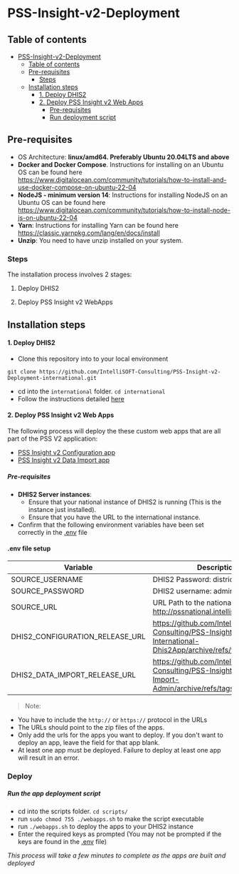 # PSS-Insight-v2-Deployment

## Table of contents
<!-- TOC -->
* [PSS-Insight-v2-Deployment](#pss-insight-v2-deployment)
    * [Table of contents](#table-of-contents)
    * [Pre-requisites](#pre-requisites)
        * [Steps](#steps)
    * [Installation steps](#installation-steps)
        * [1. Deploy DHIS2](#1-deploy-dhis2)
        * [2. Deploy PSS Insight v2 Web Apps](#2-deploy-pss-insight-v2-web-apps)
            * [Pre-requisites](#pre-requisites-1)
            * [Run deployment script](#run-deployment-script)
<!-- TOC -->
## Pre-requisites

- OS Architecture: **linux/amd64. Preferably Ubuntu 20.04LTS and above**
- **Docker and Docker Compose**. Instructions for installing on an Ubuntu OS can be found here https://www.digitalocean.com/community/tutorials/how-to-install-and-use-docker-compose-on-ubuntu-22-04
- **NodeJS - minimum version 14**: Instructions for installing NodeJS on an Ubuntu OS can be found here https://www.digitalocean.com/community/tutorials/how-to-install-node-js-on-ubuntu-22-04
- **Yarn**: Instructions for installing Yarn can be found here https://classic.yarnpkg.com/lang/en/docs/install
- **Unzip**: You need to have unzip installed on your system.

### Steps
The installation process involves 2 stages:

1. Deploy DHIS2

2. Deploy PSS Insight v2 WebApps
## Installation steps
#### 1. Deploy DHIS2

- Clone this repository into to your local environment

```git clone https://github.com/IntelliSOFT-Consulting/PSS-Insight-v2-Deployment-international.git```
- cd into the `international` folder. `cd international`
- Follow the instructions detailed [here](./international/README.md)

#### 2. Deploy PSS Insight v2 Web Apps

The following process will deploy the these custom web apps that are all part of the PSS V2 application:
- [PSS Insight v2 Configuration app](https://github.com/IntelliSOFT-Consulting/PSS-Insight-v2-Intenational-Dhis2App)
- [PSS Insight v2 Data Import app](https://github.com/IntelliSOFT-Consulting/PSS-Insight-v2-Data-Import-Admin)

##### Pre-requisites

- **DHIS2 Server instances**:
    - Ensure that your national instance of DHIS2 is running (This is the instance just installed).
    - Ensure that you have the URL to the international instance.
- Confirm that the following environment variables have been set correctly in the [.env](./international/.env) file

#### .env file setup
| Variable        | Description                                                                                                  |
|-----------------|--------------------------------------------------------------------------------------------------------------|
| SOURCE_USERNAME | DHIS2 Password: district                                                                                     |
| SOURCE_PASSWORD | DHIS2 username: admin                                                                                        |
| SOURCE_URL      | URL Path to the national instance e.g.  http://pssnational.intellisoftkenya.com                              |
| DHIS2_CONFIGURATION_RELEASE_URL | https://github.com/IntelliSOFT-Consulting/PSS-Insight-v2-International-Dhis2App/archive/refs/tags/v1.0.0.zip |
| DHIS2_DATA_IMPORT_RELEASE_URL | https://github.com/IntelliSOFT-Consulting/PSS-Insight-v2-Data-Import-Admin/archive/refs/tags/v1.0.0.zip      |

> Note:

- You have to include the `http://` or `https://` protocol in the URLs
- The URLs should point to the zip files of the apps.
- Only add the urls for the apps you want to deploy. If you don't want to deploy an app, leave the field for that app blank.
- At least one app must be deployed. Failure to deploy at least one app will result in an error.

### Deploy


##### Run the app deployment script
- cd into the scripts folder. `cd scripts/`
- run `sudo chmod 755 ./webapps.sh` to make the script executable
- run `./webapps.sh` to deploy the apps to your DHIS2 instance
- Enter the required keys as prompted (You may not be prompted if the keys are found in the [.env](./national/.env) file)

*This process will take a few minutes to complete as the apps are built and deployed*

